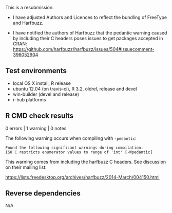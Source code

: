 
This is a resubmission.

* I have adjusted Authors and Licences to reflect the bundling of
  FreeType and Harfbuzz.

* I have notified the authors of Harfbuzz that the pedantic warning
  caused by including their C headers poses issues to get packages
  accepted in CRAN:
  <https://github.com/harfbuzz/harfbuzz/issues/504#issuecomment-396052904>


## Test environments

* local OS X install, R release
* ubuntu 12.04 (on travis-ci), R 3.2, oldrel, release and devel
* win-builder (devel and release)
* r-hub platforms


## R CMD check results

0 errors | 1 warning | 0 notes

The following warning occurs when compiling with `-pedantic`:

```
Found the following significant warnings during compilation:
ISO C restricts enumerator values to range of 'int' [-Wpedantic]
```

This warning comes from including the harfbuzz C headers. See
discussion on their mailing list:

<https://lists.freedesktop.org/archives/harfbuzz/2014-March/004150.html>


## Reverse dependencies

N/A
